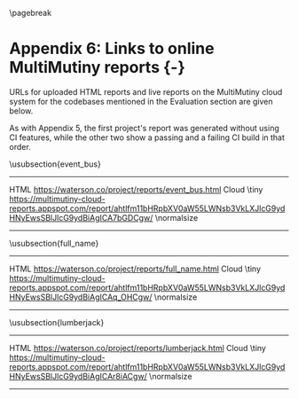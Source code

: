 \pagebreak

# Appendix 6: Links to online MultiMutiny reports {-}

URLs for uploaded HTML reports and live reports on the MultiMutiny cloud system for the codebases mentioned in the Evaluation section are given below.

As with Appendix 5, the first project's report was generated without using CI features, while the other two show a passing and a failing CI build in that order.

\usubsection{event\_bus}

----- -------------------------------------------------------------------------------------------------------------------------------------------
HTML  https://waterson.co/project/reports/event_bus.html
Cloud \tiny https://multimutiny-cloud-reports.appspot.com/report/ahtlfm11bHRpbXV0aW55LWNsb3VkLXJlcG9ydHNyEwsSBlJlcG9ydBiAgICA7bGDCgw/ \normalsize
----- -------------------------------------------------------------------------------------------------------------------------------------------

\usubsection{full\_name}

----- -------------------------------------------------------------------------------------------------------------------------------------------
HTML  https://waterson.co/project/reports/full_name.html
Cloud \tiny https://multimutiny-cloud-reports.appspot.com/report/ahtlfm11bHRpbXV0aW55LWNsb3VkLXJlcG9ydHNyEwsSBlJlcG9ydBiAgICAq_OHCgw/ \normalsize
----- -------------------------------------------------------------------------------------------------------------------------------------------

\usubsection{lumberjack}

----- -------------------------------------------------------------------------------------------------------------------------------------------
HTML  https://waterson.co/project/reports/lumberjack.html
Cloud \tiny https://multimutiny-cloud-reports.appspot.com/report/ahtlfm11bHRpbXV0aW55LWNsb3VkLXJlcG9ydHNyEwsSBlJlcG9ydBiAgICAr8iACgw/ \normalsize
----- -------------------------------------------------------------------------------------------------------------------------------------------
